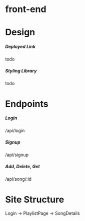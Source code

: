 # front-end

# Design
  ##### Deployed Link
  todo
  ##### Styling Library
  todo
# Endpoints
##### Login
/api/login
##### Signup
/api/signup
##### Add, Delete, Get
/api/song/:id

# Site Structure 
Login -> PlaylistPage -> SongDetails